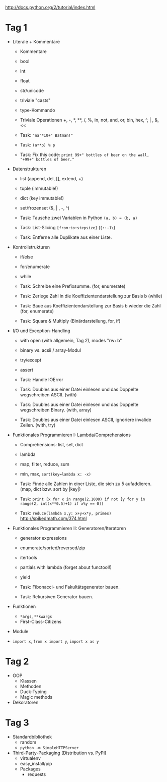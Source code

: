 http://docs.python.org/2/tutorial/index.html

Tag 1
=====

- Literale + Kommentare
  - Kommentare
  - bool
  - int
  - float
  - str/unicode
  - triviale "casts"
  - type-Kommando
  - Triviale Operationen +, -, *, **, /, %, in, not, and, or, bin, hex, ^, | , &, <<
  
  - Task: ``"na"*10+" Batman!"``
  - Task: ``(a**p) % p``
  - Task: Fix this code: ``print 99+" bottles of beer on the wall, "+99+" bottles of beer."``
  
- Datenstrukturen
  - list  (append, del, [], extend, +)
  - tuple (immutable!)
  - dict  (key immutable!)
  - set/frozenset (&, | , -, ^)
  
  - Task: Tausche zwei Variablen in Python ``(a, b) = (b, a)``
  - Task: List-Slicing ``[from:to:stepsize]`` (``[::-1\``)
  - Task: Entferne alle Duplikate aus einer Liste.

- Kontrollstrukturen
  - if/else
  - for/enumerate
  - while

  - Task: Schreibe eine Prefixsumme. (for, enumerate)
  - Task: Zerlege Zahl in die Koeffizientendarstellung zur Basis b (while)
  - Task: Baue aus Koeffizientendarstellung zur Basis b wieder die Zahl (for, enumerate)
  - Task: Square & Multiply (Binärdarstellung, for, if)

- I/O und Exception-Handling
  - with open (with allgemein, Tag 2), modes "rw+b"
  - binary vs. acsii / array-Modul
  - try/except
  - assert  

  - Task: Handle IOError
  - Task: Doubles aus einer Datei einlesen und das Doppelte wegschreiben ASCII. (with)
  - Task: Doubles aus einer Datei einlesen und das Doppelte wegschreiben Binary. (with, array)
  - Task: Doubles aus einer Datei einlesen ASCII, ignoriere invalide Zeilen. (with, try)

- Funktionales Programmieren I: Lambda/Comprehensions
  - Comprehensions: list, set, dict
  - lambda 
  - map, filter, reduce, sum
  - min, max, ``sort(key=lambda x: -x)``

  - Task: Finde alle Zahlen in einer Liste, die sich zu 5 aufaddieren. (map, dict bzw. sort by |key|)
  - Task: ``print [x for x in range(2,1000) if not [y for y in range(2, int(x**0.5)+1) if x%y == 0]]``
  - Task: ``reduce(lambda x,y: x+y+x*y, primes)`` http://spikedmath.com/374.html

- Funktionales Programmieren II: Generatoren/Iteratoren
  - generator expressions
  - enumerate/sorted/reversed/zip
  - itertools
  - partials with lambda (forget about functool!)
  - yield
  
  - Task: Fibonacci- und Fakultätsgenerator bauen.
  - Task: Rekursiven Generator bauen.
  
- Funktionen
  - ``*args``, ``**kwargs``
  - First-Class-Citizens

- Module
- ``import x``, ``from x import y``, ``import x as y``

Tag 2
=====

- OOP
  - Klassen
  - Methoden
  - Duck-Typing
  - Magic methods
- Dekoratoren

Tag 3
=====

- Standardbibliothek
  - random
  - ``python -m SimpleHTTPServer``
- Third-Party-Packaging (Distribution vs. PyPI)
  - virtualenv
  - easy_install/pip
  - Packages
      - requests
